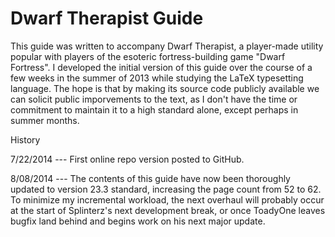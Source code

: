 Dwarf Therapist Guide
========

This guide was written to accompany Dwarf Therapist, a player-made utility popular with players of the esoteric fortress-building game "Dwarf Fortress". I developed the initial version of this guide over the course of a few weeks in the summer of 2013 while studying the LaTeX typesetting language. The hope is that by making its source code publicly available we can solicit public imporvements to the text, as I don't have the time or commitment to maintain it to a high standard alone, except perhaps in summer months.

History

7/22/2014 --- First online repo version posted to GitHub.

8/08/2014 --- The contents of this guide have now been thoroughly updated to version 23.3 standard, increasing the page count from 52 to 62. To minimize my incremental workload, the next overhaul will probably occur at the start of Splinterz's next development break, or once ToadyOne leaves bugfix land behind and begins work on his next major update.

